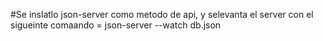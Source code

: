 #Se inslatlo json-server como metodo de api, y selevanta el server con el sigueinte comaando = json-server --watch db.json